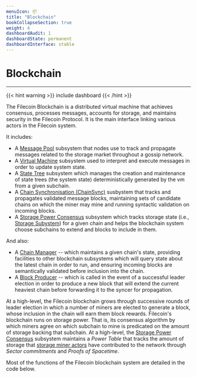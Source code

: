 ```yaml
---
menuIcon: 📦
title: "Blockchain"
bookCollapseSection: true
weight: 4
dashboardAudit: 1
dashboardState: permanent
dashboardInterface: stable
---
```


# Blockchain
---

{{< hint warning >}}
include dashboard
{{< /hint >}}

The Filecoin Blockchain is a distributed virtual machine that achieves consensus, processes messages, accounts for storage, and maintains security in the Filecoin Protocol. It is the main interface linking various actors in the Filecoin system.

It includes:

- A [Message Pool](systems/filecoin_blockchain/message_pool) subsystem that nodes use to track and propagate messages related to the storage market throughout a gossip network.
- A [Virtual Machine](\missing-link) subsystem used to interpret and execute messages in order to update system state.
- A [State Tree](\missing-link) subsystem which manages the creation and maintenance of state trees (the system state) deterministically generated by the vm from a given subchain.
- A [Chain Synchronisation (ChainSync)](\missing-link) susbystem that tracks and propagates validated message blocks, maintaining sets of candidate chains on which the miner may mine and running syntactic validation on incoming blocks.
- A [Storage Power Consensus](\missing-link) subsystem which tracks storage state (i.e., [Storage Subystem](\missing-link)) for a given chain and helps the blockchain system choose subchains to extend and blocks to include in them.

And also:

- A [Chain Manager](\missing-link) -- which maintains a given chain's state, providing facilities to other blockchain subsystems which will query state about the latest chain in order to run, and ensuring incoming blocks are semantically validated before inclusion into the chain.
- A [Block Producer](\missing-link) -- which is called in the event of a successful leader election in order to produce a new block that will extend the current heaviest chain before forwarding it to the syncer for propagation.

At a high-level, the Filecoin blockchain grows through successive rounds of leader election in which a number of miners are elected to generate a block, whose inclusion in the chain will earn them block rewards. 
Filecoin's blockchain runs on storage power. That is, its consensus algorithm by which miners agree on which subchain to mine is predicated on the amount of storage backing that subchain. At a high-level, the [Storage Power Consensus](\missing-link) subsystem maintains a _Power Table_ that tracks the amount of storage that [storage miner actors](\missing-link) have contributed to the network through _Sector commitments_ and _Proofs of Spacetime_.

Most of the functions of the Filecoin blockchain system are detailed in the code below.